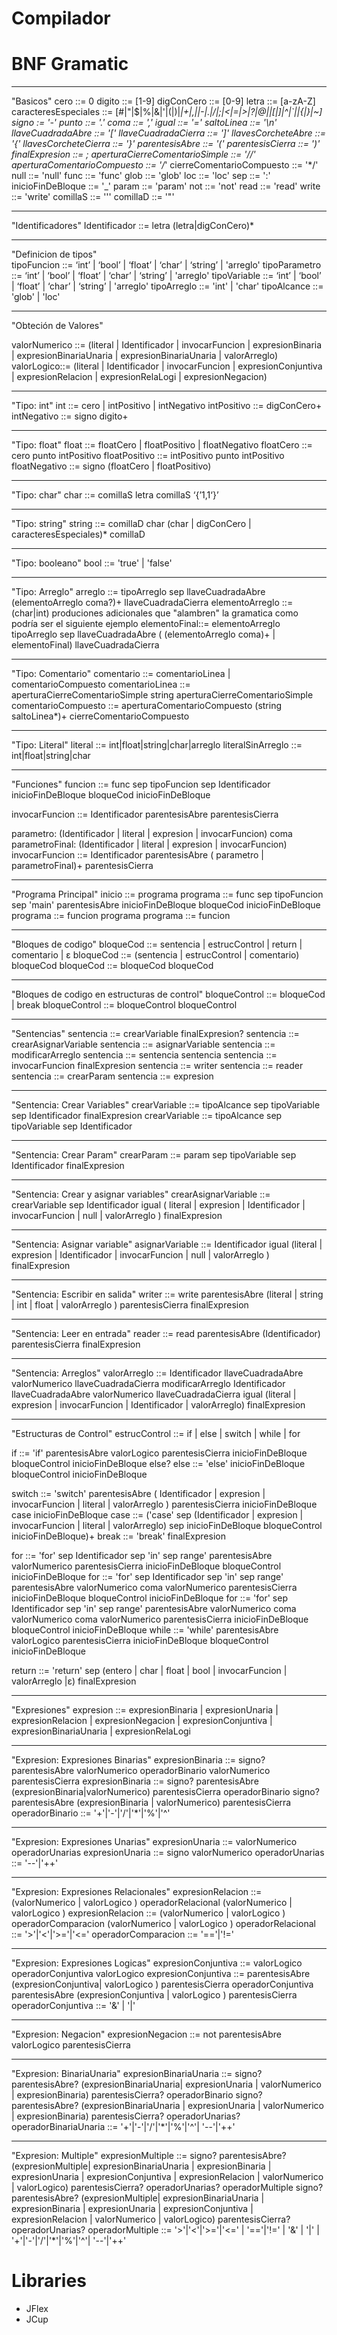 # Compilador


# BNF Gramatic
  -----------------------------------------------------------------------------------------------------------------------------------
"Basicos"
cero ::= 0
digito ::= [1-9]
digConCero ::= [0-9]
letra ::= [a-zA-Z]
caracteresEspeciales ::= [#|"|$|%|&|'|(|)|*|+|,|\|-|.|/|;|<|=|>|?|@|\|[|]|^|`|\|{|}|~]
signo := '-'
punto ::= '.'
coma ::= ','
igual ::= '='
saltoLinea ::=  '\n'
llaveCuadradaAbre  ::= '['
llaveCuadradaCierra  ::= ']'
llavesCorcheteAbre ::= '{'
llavesCorcheteCierra ::= '}'
parentesisAbre  ::= '('
parentesisCierra  ::= ')'
finalExpresion ::= ;
aperturaCierreComentarioSimple ::= '//'
aperturaComentarioCompuesto ::= '/*'
cierreComentarioCompuesto ::= '*/'
null ::= 'null'
func ::= 'func'
glob ::= 'glob'
loc ::= 'loc'
sep ::= ':'
inicioFinDeBloque ::= '_'
param ::= 'param'
not ::= 'not'
read ::= 'read'
write ::= 'write'
comillaS ::= '''
comillaD ::= '"'

----------------------------------------------------------------------------------------------------------------------------------------------
"Identificadores" 
Identificador ::= letra (letra|digConCero)*

----------------------------------------------------------------------------------------------------------------------------------------------
"Definicion de tipos"  
tipoFuncion ::=  ‘int’ | ‘bool’ | ‘float’ | ‘char’ | ‘string’ | 'arreglo'
tipoParametro ::= ‘int’ | ‘bool’ | ‘float’ | ‘char’ | ‘string’ | 'arreglo'
tipoVariable ::=  ‘int’ | ‘bool’ | ‘float’ | ‘char’ | ‘string’ | 'arreglo'
tipoArreglo ::= 'int' | 'char'
tipoAlcance ::= 'glob' | 'loc' 

------------------------------------------------------------------------------------------------------------------------------------------------
"Obteción de Valores"

valorNumerico ::= (literal | Identificador | invocarFuncion | expresionBinaria | expresionBinariaUnaria | expresionBinariaUnaria | valorArreglo)
valorLogico::= (literal | Identificador | invocarFuncion | expresionConjuntiva | expresionRelacion | expresionRelaLogi | expresionNegacion)


------------------------------------------------------------------------------------------------------------------------------------------------
"Tipo: int"
int	::= cero | intPositivo | intNegativo
intPositivo ::= digConCero+
intNegativo	::= signo digito+

----------------------------------------------------------------------------------------------------------------------------------------------------------------
"Tipo: float"
float ::= floatCero | floatPositivo | floatNegativo
floatCero ::= cero punto intPositivo
floatPositivo ::= intPositivo punto intPositivo
floatNegativo ::= signo (floatCero | floatPositivo)

-------------------------------------------------------------------------------------------------------------------------------------------------
"Tipo: char"
char ::=  comillaS letra comillaS ‘{’1,1‘}’

-----------------------------------------------------------------------------------------------------------------------------------------------------------------
"Tipo: string"
string ::=  comillaD char (char | digConCero | caracteresEspeciales)* comillaD

--------------------------------------------------------------------------------------------------------------------------------------------------
"Tipo: booleano"
bool ::= 'true' | 'false' 

--------------------------------------------------------------------------------------------------------------------------------------------------
"Tipo: Arreglo"
arreglo ::= tipoArreglo sep llaveCuadradaAbre (elementoArreglo coma?)+ llaveCuadradaCierra
elementoArreglo	::= (char|int) 
produciones adicionales que "alambren" la gramatica como podría ser el siguiente ejemplo
elementoFinal::= elementoArreglo
tipoArreglo sep llaveCuadradaAbre ( (elementoArreglo coma)+ | elementoFinal) llaveCuadradaCierra

-------------------------------------------------------------------------------------------------------------------------------------------------------------------
"Tipo: Comentario"
comentario ::= comentarioLinea | comentarioCompuesto
comentarioLinea ::= aperturaCierreComentarioSimple string aperturaCierreComentarioSimple
comentarioCompuesto ::= aperturaComentarioCompuesto (string saltoLinea*)+ cierreComentarioCompuesto

--------------------------------------------------------------------------------------------------------------------------------------------------------------------
"Tipo: Literal"
literal ::= int|float|string|char|arreglo
literalSinArreglo ::= int|float|string|char

--------------------------------------------------------------------------------------------------------------------------------------------------------------------
"Funciones"
funcion	::= func sep tipoFuncion sep Identificador inicioFinDeBloque bloqueCod inicioFinDeBloque

invocarFuncion ::= Identificador parentesisAbre parentesisCierra 

parametro: (Identificador | literal | expresion | invocarFuncion) coma
parametroFinal: (Identificador | literal | expresion | invocarFuncion)
invocarFuncion ::= Identificador parentesisAbre ( parametro | parametroFinal)+ parentesisCierra

----------------------------------------------------------------------------------------------------------------------------------------------------------------
"Programa Principal"
inicio ::= programa
programa ::= func sep tipoFuncion sep 'main' parentesisAbre inicioFinDeBloque bloqueCod inicioFinDeBloque
programa ::= funcion programa
programa ::= funcion

----------------------------------------------------------------------------------------------------------------------------------------------------------------
"Bloques de codigo"
bloqueCod ::= sentencia | estrucControl | return | comentario | ε
bloqueCod ::= (sentencia | estrucControl | comentario) bloqueCod
bloqueCod ::= bloqueCod bloqueCod

-----------------------------------------------------------------------------------------------------------------------------------------------------------------
"Bloques de codigo en estructuras de control"
bloqueControl ::= bloqueCod | break
bloqueControl ::= bloqueControl bloqueControl

-----------------------------------------------------------------------------------------------------------------------------------------------------------------
"Sentencias"
sentencia ::= crearVariable finalExpresion? 
sentencia ::= crearAsignarVariable
sentencia ::= asignarVariable 
sentencia ::= modificarArreglo 
sentencia ::= sentencia sentencia
sentencia ::= invocarFuncion finalExpresion
sentencia ::= writer 
sentencia ::= reader 
sentencia ::= crearParam
sentencia ::= expresion

-------------------------------------------------------------------------------------------------------------------------------------------------------------------
"Sentencia: Crear Variables"
crearVariable ::= tipoAlcance sep tipoVariable sep Identificador finalExpresion
crearVariable ::= tipoAlcance sep tipoVariable sep Identificador 

-------------------------------------------------------------------------------------------------------------------------------------------------------------------
"Sentencia: Crear Param"
crearParam ::= param sep tipoVariable sep Identificador finalExpresion

----------------------------------------------------------------------------------------------------------------------------------------------------------------------
"Sentencia: Crear y asignar variables"
crearAsignarVariable ::= crearVariable sep Identificador igual ( literal | expresion | Identificador | invocarFuncion | null | valorArreglo ) finalExpresion

----------------------------------------------------------------------------------------------------------------------------------------------------------------------
"Sentencia: Asignar variable"
asignarVariable	::= Identificador igual (literal | expresion | Identificador | invocarFuncion | null | valorArreglo ) finalExpresion

------------------------------------------------------------------------------------------------------------------------------------------------------------------------
"Sentencia: Escribir en salida"
writer ::= write parentesisAbre (literal | string | int | float | valorArreglo ) parentesisCierra finalExpresion

--------------------------------------------------------------------------------------------------------------------------------------------------------------------------
"Sentencia: Leer en entrada"
reader ::= read parentesisAbre (Identificador) parentesisCierra finalExpresion

-------------------------------------------------------------------------------------------------------------------------------------------------------------------------
"Sentencia: Arreglos"
valorArreglo ::= Identificador llaveCuadradaAbre valorNumerico llaveCuadradaCierra
modificarArreglo Identificador llaveCuadradaAbre valorNumerico llaveCuadradaCierra igual (literal | expresion | invocarFuncion | Identificador | valorArreglo) finalExpresion

----------------------------------------------------------------------------------------------------------------------------------------------------------------
"Estructuras de Control"
estrucControl ::= if | else | switch | while | for 


if	::= 'if' parentesisAbre valorLogico parentesisCierra inicioFinDeBloque bloqueControl inicioFinDeBloque else?
else ::= 'else' inicioFinDeBloque bloqueControl inicioFinDeBloque

switch ::= 'switch' parentesisAbre ( Identificador | expresion | invocarFuncion | literal | valorArreglo ) parentesisCierra  inicioFinDeBloque case inicioFinDeBloque
case ::= ('case' sep (Identificador | expresion | invocarFuncion | literal | valorArreglo) sep inicioFinDeBloque bloqueControl inicioFinDeBloque)+
break ::= 'break' finalExpresion

for ::= 'for' sep Identificador sep 'in' sep range' parentesisAbre valorNumerico parentesisCierra inicioFinDeBloque bloqueControl inicioFinDeBloque
for ::= 'for' sep Identificador sep 'in' sep range' parentesisAbre valorNumerico coma valorNumerico parentesisCierra inicioFinDeBloque bloqueControl inicioFinDeBloque
for ::= 'for' sep Identificador sep 'in' sep range' parentesisAbre valorNumerico coma valorNumerico coma valorNumerico parentesisCierra inicioFinDeBloque bloqueControl inicioFinDeBloque
while ::= 'while' parentesisAbre valorLogico parentesisCierra inicioFinDeBloque bloqueControl inicioFinDeBloque

return	::= 'return' sep (entero | char |  float | bool | invocarFuncion | valorArreglo |ε) finalExpresion

-----------------------------------------------------------------------------------------------------
"Expresiones"
expresion ::= expresionBinaria | expresionUnaria | expresionRelacion | expresionNegacion | expresionConjuntiva | expresionBinariaUnaria | expresionRelaLogi

------------------------------------------------------------------------------------------------------------------------

"Expresion: Expresiones Binarias"
expresionBinaria ::= signo? parentesisAbre valorNumerico operadorBinario valorNumerico parentesisCierra
expresionBinaria ::= signo? parentesisAbre (expresionBinaria|valorNumerico) parentesisCierra operadorBinario signo? parentesisAbre (expresionBinaria | valorNumerico) parentesisCierra
operadorBinario	::= '+'|'-'|'/'|'*'|'%'|'^'

-------------------------------------------------------------------------------------------------------------------------
"Expresion: Expresiones Unarias"
expresionUnaria	::= valorNumerico operadorUnarias
expresionUnaria	::= signo valorNumerico
operadorUnarias	::= '--'|'++'

-----------------------------------------------------------------------------------------------------------------------------
"Expresion: Expresiones Relacionales"
expresionRelacion ::= (valorNumerico | valorLogico ) operadorRelacional (valorNumerico | valorLogico )
expresionRelacion ::= (valorNumerico | valorLogico ) operadorComparacion (valorNumerico | valorLogico )
operadorRelacional ::= '>'|'<'|'>='|'<='
operadorComparacion	::= '=='|'!='

---------------------------------------------------------------------------------------------------------------------------------------------------------
"Expresion: Expresiones Logicas"
expresionConjuntiva	::= valorLogico operadorConjuntiva valorLogico
expresionConjuntiva ::= parentesisAbre (expresionConjuntiva| valorLogico ) parentesisCierra operadorConjuntiva parentesisAbre (expresionConjuntiva | valorLogico ) parentesisCierra
operadorConjuntiva	::= '&' | '|'

-------------------------------------------------------------------------------------------------------------------------------------------------------
"Expresion: Negacion"
expresionNegacion ::= not parentesisAbre valorLogico parentesisCierra

-------------------------------------------------------------------------------------------------------------------------------------------------------
"Expresion: BinariaUnaria" 
expresionBinariaUnaria ::= signo? parentesisAbre? (expresionBinariaUnaria| expresionUnaria | valorNumerico | expresionBinaria) parentesisCierra? operadorBinario signo? parentesisAbre? (expresionBinariaUnaria | expresionUnaria | valorNumerico | expresionBinaria) parentesisCierra? operadorUnarias? 
operadorBinariaUnaria	::= '+'|'-'|'/'|'*'|'%'|'^'| '--'|'++'

----------------------------------------------------------------------------------------------------------------------------------------------------------------------
"Expresion: Multiple"
expresionMultiple ::= signo? parentesisAbre? (expresionMultiple| expresionBinariaUnaria | expresionBinaria | expresionUnaria | expresionConjuntiva | expresionRelacion | valorNumerico | valorLogico) parentesisCierra? operadorUnarias? operadorMultiple signo? parentesisAbre? (expresionMultiple| expresionBinariaUnaria | expresionBinaria | expresionUnaria | expresionConjuntiva | expresionRelacion | valorNumerico | valorLogico) parentesisCierra? operadorUnarias?
operadorMultiple ::= '>'|'<'|'>='|'<=' | '=='|'!=' | '&' | '|' | '+'|'-'|'/'|'*'|'%'|'^'| '--'|'++'




# Libraries 
  - JFlex
  - JCup 
